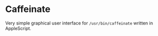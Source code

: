 Caffeinate
==========

Very simple graphical user interface for ```/usr/bin/caffeinate``` written in AppleScript.
